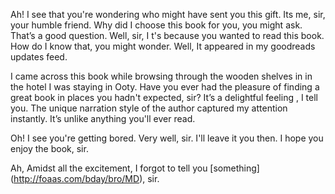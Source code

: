 Ah! I see that you're wondering who might have sent you this gift. Its me, sir, your humble friend. Why did I choose this book for you, you might ask. That’s a good question. Well, sir, I t's because you wanted to read this book. How do I know that, you might wonder. Well, It appeared in my goodreads updates feed.

I came across this book while browsing through the wooden shelves in in the hotel I was staying in Ooty.  Have you ever had the pleasure of finding a great book in places you hadn't expected, sir? It’s a delightful feeling , I tell you. The unique narration style of the author captured my attention instantly. It’s unlike anything you'll ever read.

Oh! I see you're getting bored. Very well, sir. I'll leave it you then. I hope you enjoy the book, sir.  

Ah, Amidst all the excitement, I forgot to tell you [something] (http://foaas.com/bday/bro/MD), sir.

